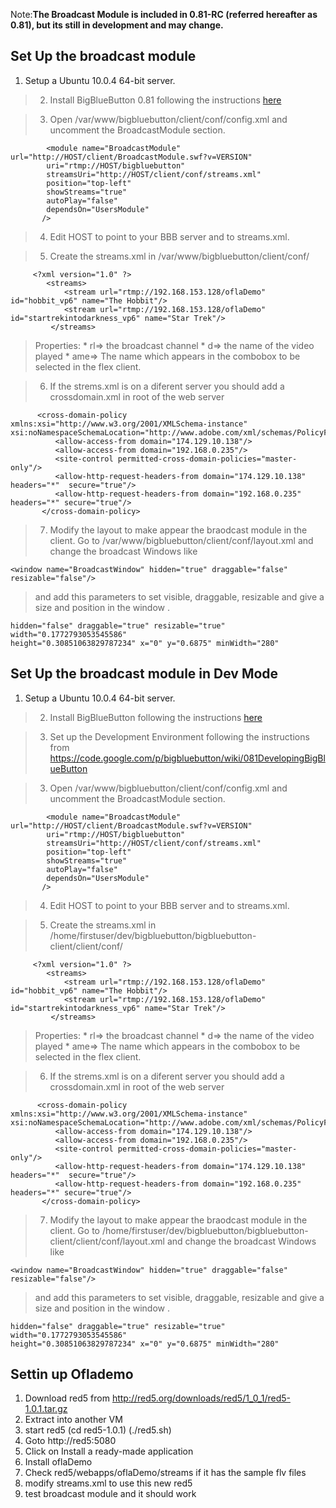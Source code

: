 Note:**The Broadcast Module is included in 0.81-RC (referred hereafter as 0.81), but its still in development and may change.**

## Set Up the broadcast module ##

  1. Setup a Ubuntu 10.0.4 64-bit server.

> 2. Install BigBlueButton 0.81 following the instructions [here](https://code.google.com/p/bigbluebutton/wiki/081InstallationUbuntu)

> 3. Open /var/www/bigbluebutton/client/conf/config.xml and uncomment the BroadcastModule section.
```
        <module name="BroadcastModule" url="http://HOST/client/BroadcastModule.swf?v=VERSION"
      	uri="rtmp://HOST/bigbluebutton"
        streamsUri="http://HOST/client/conf/streams.xml"
        position="top-left"
        showStreams="true"
        autoPlay="false"
        dependsOn="UsersModule"
       />
```

> 4. Edit HOST to point to your BBB server and to streams.xml.

> 5. Create the streams.xml in /var/www/bigbluebutton/client/conf/
```
     <?xml version="1.0" ?>
        <streams>
            <stream url="rtmp://192.168.153.128/oflaDemo" id="hobbit_vp6" name="The Hobbit"/>
            <stream url="rtmp://192.168.153.128/oflaDemo" id="startrekintodarkness_vp6" name="Star Trek"/>
         </streams>
```

> Properties:
    * rl=> the broadcast channel
    * d=> the name of the video played
    * ame=> The name which appears in the combobox to be selected in the flex client.

> 6. If the strems.xml is on a diferent server you should add a crossdomain.xml in root of the web server
```
      <cross-domain-policy xmlns:xsi="http://www.w3.org/2001/XMLSchema-instance" xsi:noNamespaceSchemaLocation="http://www.adobe.com/xml/schemas/PolicyFile.xsd">
          <allow-access-from domain="174.129.10.138"/>
          <allow-access-from domain="192.168.0.235"/>
          <site-control permitted-cross-domain-policies="master-only"/>
          <allow-http-request-headers-from domain="174.129.10.138" headers="*"  secure="true"/>
          <allow-http-request-headers-from domain="192.168.0.235" headers="*" secure="true"/>
       </cross-domain-policy> 
```


> 7. Modify the layout to make appear the braodcast module in the client. Go to /var/www/bigbluebutton/client/conf/layout.xml and change the broadcast Windows like
```
<window name="BroadcastWindow" hidden="true" draggable="false" resizable="false"/>
```

> and add this parameters to set visible, draggable, resizable and give a size and position
> in the window .
```
hidden="false" draggable="true" resizable="true" width="0.1772793053545586" 
height="0.30851063829787234" x="0" y="0.6875" minWidth="280"
```


## Set Up the broadcast module in Dev Mode ##

  1. Setup a Ubuntu 10.0.4 64-bit server.

> 2. Install BigBlueButton following the instructions [here](https://code.google.com/p/bigbluebutton/wiki/081InstallationUbuntu)

> 3. Set up the Development Environment following the instructions from https://code.google.com/p/bigbluebutton/wiki/081DevelopingBigBlueButton

> 3. Open /var/www/bigbluebutton/client/conf/config.xml and uncomment the BroadcastModule section.
```
        <module name="BroadcastModule" url="http://HOST/client/BroadcastModule.swf?v=VERSION"
      	uri="rtmp://HOST/bigbluebutton"
        streamsUri="http://HOST/client/conf/streams.xml"
        position="top-left"
        showStreams="true"
        autoPlay="false"
        dependsOn="UsersModule"
       />
```

> 4. Edit HOST to point to your BBB server and to streams.xml.

> 5. Create the streams.xml in /home/firstuser/dev/bigbluebutton/bigbluebutton-client/client/conf/
```
     <?xml version="1.0" ?>
        <streams>
            <stream url="rtmp://192.168.153.128/oflaDemo" id="hobbit_vp6" name="The Hobbit"/>
            <stream url="rtmp://192.168.153.128/oflaDemo" id="startrekintodarkness_vp6" name="Star Trek"/>
         </streams>
```

> Properties:
    * rl=> the broadcast channel
    * d=> the name of the video played
    * ame=> The name which appears in the combobox to be selected in the flex client.

> 6. If the strems.xml is on a diferent server you should add a crossdomain.xml in root of the web server
```
      <cross-domain-policy xmlns:xsi="http://www.w3.org/2001/XMLSchema-instance" xsi:noNamespaceSchemaLocation="http://www.adobe.com/xml/schemas/PolicyFile.xsd">
          <allow-access-from domain="174.129.10.138"/>
          <allow-access-from domain="192.168.0.235"/>
          <site-control permitted-cross-domain-policies="master-only"/>
          <allow-http-request-headers-from domain="174.129.10.138" headers="*"  secure="true"/>
          <allow-http-request-headers-from domain="192.168.0.235" headers="*" secure="true"/>
       </cross-domain-policy> 
```


> 7. Modify the layout to make appear the braodcast module in the client. Go to /home/firstuser/dev/bigbluebutton/bigbluebutton-client/client/conf/layout.xml and change the broadcast Windows like
```
<window name="BroadcastWindow" hidden="true" draggable="false" resizable="false"/>
```

> and add this parameters to set visible, draggable, resizable and give a size and position
> in the window .
```
hidden="false" draggable="true" resizable="true" width="0.1772793053545586" 
height="0.30851063829787234" x="0" y="0.6875" minWidth="280"
```

## Settin up Oflademo ##

  1. Download red5 from http://red5.org/downloads/red5/1_0_1/red5-1.0.1.tar.gz
  1. Extract into another VM
  1. start red5 (cd red5-1.0.1) (./red5.sh)
  1. Goto http://red5:5080
  1. Click on Install a ready-made application
  1. Install oflaDemo
  1. Check red5/webapps/oflaDemo/streams if it has the sample flv files
  1. modify streams.xml to use this new red5
  1. test broadcast module and it should work
